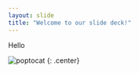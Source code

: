 ```yaml
---
layout: slide
title: "Welcome to our slide deck!"
---
```


Hello 

![poptocat](https://octodex.github.com/images/poptocat.png)
{: .center}
